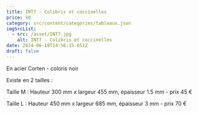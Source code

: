```yaml
---
title: INT7 - Colibris et coccinelles
price: 50
category: src/content/categories/tableaux.json
imgSrcList:
  - src: /asset/INT7.jpg
    alt: INT7 - Colibris et coccinelles
date: 2024-06-18T14:56:15.651Z
draft: false
---
```


En acier Corten - coloris noir

Existe en 2 tailles :

Taille M : Hauteur 300 mm x largeur 455 mm, épaisseur 1.5 mm - prix 45 €

Taille L : Hauteur 450 mm x largeur 685 mm, épaisseur 3 mm - prix 70 €
